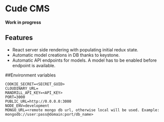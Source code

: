 # Cude CMS

**Work in progress**

## Features

* React server side rendering with populating initial redux state. 
* Automatic model creations in DB thanks to keystone. 
* Automatic API endpoints for models. A model has to be enabled before endpoint is available.

##Environment variables
```
COOKIE_SECRET=<SECRET_GUID>
CLOUDINARY_URL=
MANDRILL_API_KEY=<API_KEY>
PORT=3000
PUBLIC_URL=http://0.0.0.0:3000
NODE_ENV=development
MONGO_URL=<remote mongo db url, otherwise local will be used. Example: mongodb://user:pass@domain:port/db_name>
```